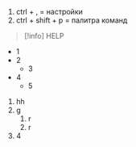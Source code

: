 1) ctrl + , = настройки
2) ctrl + shift + p = палитра команд



> [!info]
> HELP

- 1
- 2
	- 3
- 4
	- 5

1. hh
2. g
	1. r
	2. r
3. 4


